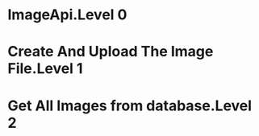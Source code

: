 # ImageApi.Level 0
# Create And Upload The Image File.Level 1
# Get All Images from database.Level 2

